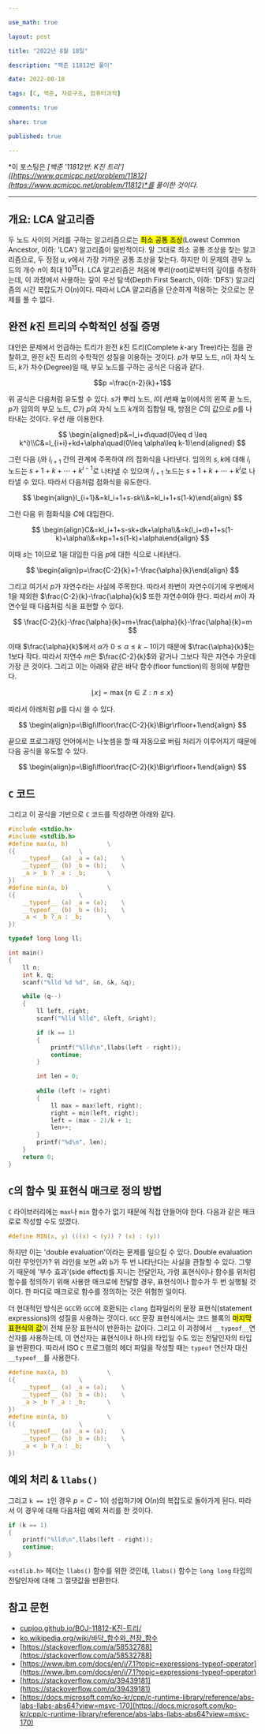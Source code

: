 ```yaml
---

use_math: true

layout: post

title: "2022년 8월 18일"

description: "백준 11812번 풀이"

date: 2022-08-18

tags: [C, 백준, 자료구조, 컴퓨터과학]

comments: true

share: true

published: true

---
```


*이 포스팅은 *[백준 '11812번: K진 트리']([https://www.acmicpc.net/problem/11812](https://www.acmicpc.net/problem/11812)*를 풀이한 것이다.*

---  

## 개요: LCA 알고리즘
두 노드 사이의 거리를 구하는 알고리즘으로는 <mark>최소 공통 조상</mark>(Lowest Common Ancestor, 이하: 'LCA') 알고리즘이 일반적이다. 말 그대로 최소 공통 조상을 찾는 알고리즘으로, 두 정점 $u, v$에서 가장 가까운 공통 조상을 찾는다. 하지만 이 문제의 경우 노드의 개수 $n$이 최대 $10^{15}$다. LCA 알고리즘은 처음에 뿌리(root)로부터의 깊이를 측정하는데, 이 과정에서 사용하는 깊이 우선 탐색(Depth First Search, 이하: 'DFS') 알고리즘의 시간 복잡도가 $\textrm{O}(n)$이다. 따라서 LCA 알고리즘을 단순하게 적용하는 것으로는 문제를 풀 수 없다. 

## 완전 $k$진 트리의 수학적인 성질 증명
대안은 문제에서 언급하는 트리가 완전 $k$진 트리(Complete $k$-ary Tree)라는 점을 관찰하고, 완전 $k$진 트리의 수학적인 성질을 이용하는 것이다. $p$가 부모 노드, $n$이 자식 노드, $k$가 차수(Degree)일 때, 부모 노드를 구하는 공식은 다음과 같다.

$$p =\frac{n-2}{k}+1$$

위 공식은 다음처럼 유도할 수 있다. $s$가 뿌리 노드, $l$이 $i$번째 높이에서의 왼쪽 끝 노드, $p$가 임의의 부모 노드, $C$가 $p$의 자식 노드 $k$개의 집합일 때, 방점은 $C$의 값으로 $p$를 나타내는 것이다. 우선 $l$을 이용한다. 

$$
\begin{aligned}p&=l_i+d\quad(0\leq d \leq k^i)\\C&=l_{i+i}+kd+\alpha\quad(0\leq \alpha\leq k-1)\end{aligned}
$$

그런 다음 $l_i$와 $l_{i+1}$ 간의 관계에 주목하여 $l$의 점화식을 나타낸다. 임의의 $s,k$에 대해 $l_i$ 노드는 $s+1+k+\cdots + k^{i-1}$로 나타낼 수 있으며 $l_{i+1}$ 노드는 $s+1+k+\cdots + k^i$로 나타낼 수 있다. 따라서 다음처럼 점화식을 유도한다.

$$
\begin{align}l_{i+1}&=kl_i+1+s-sk\\&=kl_i+1+s(1-k)\end{align}
$$ 

그런 다음 위 점화식을 $C$에 대입한다.

$$
\begin{align}C&=kl_i+1+s-sk+dk+\alpha\\&=k(l_i+d)+1+s(1-k)+\alpha\\&=kp+1+s(1-k)+\alpha\end{align}
$$

이때 $s$는 $1$이므로 $1$을 대입한 다음 $p$에 대한 식으로 나타낸다.

$$
\begin{align}p=\frac{C-2}{k}+1-\frac{\alpha}{k}\end{align}
$$

그리고 여기서 $p$가 자연수라는 사실에 주목한다. 따라서 좌변이 자연수이기에 우변에서 $1$을 제외한 $\frac{C-2}{k}-\frac{\alpha}{k}$ 또한 자연수여야 한다. 따라서 $m$이 자연수일 때 다음처럼 식을 표현할 수 있다. 

$$
\frac{C-2}{k}-\frac{\alpha}{k}=m+\frac{\alpha}{k}-\frac{\alpha}{k}=m
$$

이때 $\frac{\alpha}{k}$에서 $\alpha$가 $0\leq\alpha\leq k-1$이기 때문에 $\frac{\alpha}{k}$는 $1$보다 작다. 따라서 자연수 $m$은 $\frac{C-2}{k}$와 같거나 그보다 작은 자연수 가운데 가장 큰 것이다. 그리고 이는 아래와 같은 바닥 함수(floor function)의 정의에 부합한다. 

$$
\lfloor x \rfloor = \max\{n\in\mathbb{Z}:n\leq x\}
$$

따라서 아래처럼 $p$를 다시 쓸 수 있다.

$$
\begin{align}p=\Bigl\lfloor\frac{C-2}{k}\Bigr\rfloor+1\end{align}
$$

끝으로 프로그래밍 언어에서는 나눗셈을 할 때 자동으로 버림 처리가 이루어지기 때문에 다음 공식을 유도할 수 있다.

$$
\begin{align}p=\Bigl\lfloor\frac{C-2}{k}\Bigr\rfloor+1\end{align}
$$

## `C` 코드

그리고 이 공식을 기반으로 `C` 코드를 작성하면 아래와 같다.

```c
#include <stdio.h>
#include <stdlib.h>
#define max(a, b)			\
({					\
	__typeof__ (a) _a = (a);	\
	__typeof__ (b) _b = (b);	\
	_a > _b ? _a : _b;		\
})
#define min(a, b)			\
({					\
	__typeof__ (a) _a = (a);	\
	__typeof__ (b) _b = (b);	\
	_a < _b ?_a : _b;		\
})

typedef long long ll;

int main()
{
	ll n;
	int k, q;
	scanf("%lld %d %d", &n, &k, &q);

	while (q--)
	{
		ll left, right;
		scanf("%lld %lld", &left, &right);

		if (k == 1)
		{
			printf("%lld\n",llabs(left - right));
			continue;
		}

		int len = 0;
		
		while (left != right)
		{
			ll max = max(left, right);
			right = min(left, right);
			left = (max - 2)/k + 1;
			len++;
		}
		printf("%d\n", len);
	}
	return 0;
}
```

## `C`의 함수 및 표현식 매크로 정의 방법

`C` 라이브러리에는 `max`나 `min` 함수가 없기 때문에 직접 만들어야 한다. 다음과 같은 매크로로 작성할 수도 있겠다. 

```c
#define MIN(x, y) (((x) < (y)) ? (x) : (y))
```

하지만 이는 'double evaluation'이라는 문제를 일으킬 수 있다. Double evaluation이란 무엇인가? 위 라인을 보면 `a`와 `b`가 두 번 나타난다는 사실을 관찰할 수 있다. 그렇기 때문에 '부수 효과'(side effect)를 지니는 전달인자, 가령 표현식이나 함수를 위처럼 함수를 정의하기 위해 사용한 매크로에 전달할 경우, 표현식이나 함수가 두 번 실행될 것이다. 한 마디로 매크로로 함수를 정의하는 것은 위험한 일이다. 

더 현대적인 방식은 `GCC`와 `GCC`에 호환되는 `clang` 컴파일러의 문장 표현식(statement expressions)의 성질을 사용하는 것이다. `GCC`  문장 표현식에서는 코드 블록의 <mark>마지막 표현식의 값</mark>이 전체 문장 표현식이 반환하는 값이다.  그리고 이 과정에서 `__typeof__`연산자를 사용하는데, 이 연산자는 표현식이나 하나의 타입일 수도 있는 전달인자의 타입을 반환한다. 따라서 ISO `C` 프로그램의 헤더 파일을 작성할 때는 `typeof` 연산자 대신 `__typeof__`를 사용한다. 

```c
#define max(a, b)			\
({					\
	__typeof__ (a) _a = (a);	\
	__typeof__ (b) _b = (b);	\
	_a > _b ? _a : _b;		\
})
#define min(a, b)			\
({					\
	__typeof__ (a) _a = (a);	\
	__typeof__ (b) _b = (b);	\
	_a < _b ?_a : _b;		\
})
```
## 예외 처리 & `llabs()`

그리고 `k == 1`인 경우 $p = C-1$이 성립하기에 $\textrm{O}(n)$의 복잡도로 돌아가게 된다. 따라서 이 경우에 대해 다음처럼 예외 처리를 한 것이다.

```c
if (k == 1)
{
	printf("%lld\n",llabs(left - right));
	continue;
}
```

`<stdlib.h>` 헤더는 `llabs()` 함수를 위한 것인데, `llabs()` 함수는 `long long` 타입의 전달인자에 대해 그 절댓값을 반환한다.

## 참고 문헌
- [cupjoo.github.io/BOJ-11812-K진-트리/](https://cupjoo.github.io/BOJ-11812-K%EC%A7%84-%ED%8A%B8%EB%A6%AC/)
- [ko.wikipedia.org/wiki/바닥_함수와_천장_함수](https://ko.wikipedia.org/wiki/%EB%B0%94%EB%8B%A5_%ED%95%A8%EC%88%98%EC%99%80_%EC%B2%9C%EC%9E%A5_%ED%95%A8%EC%88%98)
- [https://stackoverflow.com/a/58532788](https://stackoverflow.com/a/58532788)
- [https://www.ibm.com/docs/en/i/7.1?topic=expressions-typeof-operator](https://www.ibm.com/docs/en/i/7.1?topic=expressions-typeof-operator)
- [https://stackoverflow.com/q/39439181](https://stackoverflow.com/q/39439181)
- [https://docs.microsoft.com/ko-kr/cpp/c-runtime-library/reference/abs-labs-llabs-abs64?view=msvc-170](https://docs.microsoft.com/ko-kr/cpp/c-runtime-library/reference/abs-labs-llabs-abs64?view=msvc-170)
